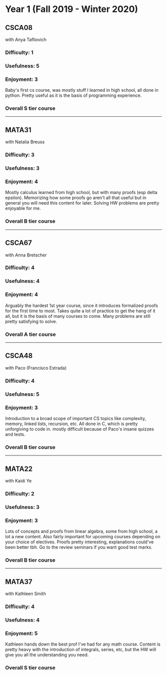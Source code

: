 # Year 1 (Fall 2019 - Winter 2020)

## CSCA08
with Anya Tafliovich

### Difficulty: 1
### Usefulness: 5
### Enjoyment: 3

Baby's first cs course, was mostly stuff I learned in high school, all done in python. Pretty useful as it is the basis of programming experience.

### Overall S tier course

---

## MATA31
with Natalia Breuss

### Difficulty: 3
### Usefulness: 3
### Enjoyment: 4

Mostly calculus learned from high school, but with many proofs (esp delta epsilon). Memorizing how some proofs go aren't all that useful but in general you will need this content for later. Solving HW problems are pretty enjoyable for me.

### Overall B tier course

---

## CSCA67
with Anna Bretscher

### Difficulty: 4
### Usefulness: 4
### Enjoyment: 4

Arguably the hardest 1st year course, since it introduces formalized proofs for the first time to most. Takes quite a lot of practice to get the hang of it all, but it is the basis of many courses to come. Many problems are still pretty satisfying to solve.

### Overall A tier course

---

## CSCA48
with Paco (Francisco Estrada)

### Difficulty: 4
### Usefulness: 5
### Enjoyment: 3

Introduction to a broad scope of important CS topics like complexity, memory, linked lists, recursion, etc. All done in C, which is pretty unforgiving to code in. mostly difficult because of Paco's insane quizzes and tests.

### Overall B tier course

---

## MATA22
with Kaidi Ye

### Difficulty: 2
### Usefulness: 3
### Enjoyment: 3

Lots of concepts and proofs from linear algebra, some from high school, a lot a new content. Also fairly important for upcoming courses depending on your choice of electives. Proofs pretty interesting, explanations could've been better tbh. Go to the review seminars if you want good test marks.

### Overall B tier course

---

## MATA37
with Kathleen Smith

### Difficulty: 4
### Usefulness: 4
### Enjoyment: 5

Kathleen hands down the best prof I've had for any math course. Content is pretty heavy with the introduction of integrals, series, etc, but the HW will give you all the understanding you need.

### Overall S tier course